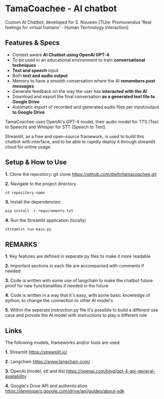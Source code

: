 # TamaCoachee - AI chatbot

Custom AI Chatbot, developed for S. Nouwen [TU/e: Promovendus ‘Real feelings for virtual humans’ - Human Technology Interaction] <br/>

## Features & Specs
- Context aware **AI Chatbot using OpenAI GPT-4**
- To be used in an educational environment to train **conversational techniques**
- **Text and speech** input
- Both **text and audio output**<br>
- Memory to have a smooth conversation where the AI **remembers past messages**<br>
- Generate feedback on the way the user has **interacted with the AI**<br>
- Download and export the final conversation **as a generated text file to Google Drive**<br>
- Automatic export of recorded and generated audio files per input/output **to Google Drive**<br>

TamaCoachee uses OpenAI's GPT-4 model, their audio model for TTS (Text to Speech) and Whisper for STT (Speech to Text).

Streamlit, as a free and open-source framework, is used to build this chatbot with interface, and to be able to rapidly deploy it through streamlit cloud for online usage.

## Setup & How to Use
**1.** Clone the repository: git clone https://github.com/dwltr/tamacoachee.git

**2.** Navigate to the project directory
```python
cd repository-name
```
**3.** Install the dependencies:
```python 
pip install -r requirements.txt
```
**4.** Run the Streamlit application (locally)
```
streamlit run main.py
```

## REMARKS
**1.** Key features are defined in seperate py files to make it more readable

**2.** Important sections in each file are accompanied with comments if needed

**3.** Code is written with some use of langchain to make the chatbot future proof for new functionalities if needed in the future

**4.** Code is written in a way that it's easy, with some basic knowledge of python, to change the connection to other AI model's

**5.** Within the seperate instruction.py file it's possible to build a different use case and provide the AI model with instructions to play a different role

## Links
The following models, frameworks and/or tools are used

**1.** Streamlit https://streamlit.io/

**2.** Langchain https://www.langchain.com/

**3.** OpenAI (model, stt and tts) https://openai.com/blog/gpt-4-api-general-availability

**4.** Google's Drive API and authentication https://developers.google.com/drive/api/guides/about-sdk